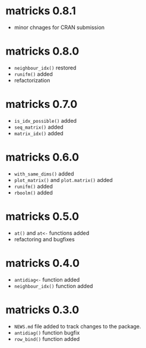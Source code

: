 # matricks 0.8.1
* minor chnages for CRAN submission

# matricks 0.8.0
* `neighbour_idx()` restored
* `runifm()` added
* refactorization

# matricks 0.7.0
* `is_idx_possible()` added
* `seq_matrix()` added
* `matrix_idx()` added

# matricks 0.6.0
* `with_same_dims()` added
* `plot_matrix()` and `plot.matrix()` added
* `runifm()` added
* `rboolm()` added

# matricks 0.5.0
* `at()` and `at<-` functions added
* refactoring and bugfixes

# matricks 0.4.0
* `antidiag<-` function added
* `neighbour_idx()` function added

# matricks 0.3.0  
* `NEWS.md` file added to track changes to the package.
* `antidiag()` function bugfix
* `row_bind()` function added
